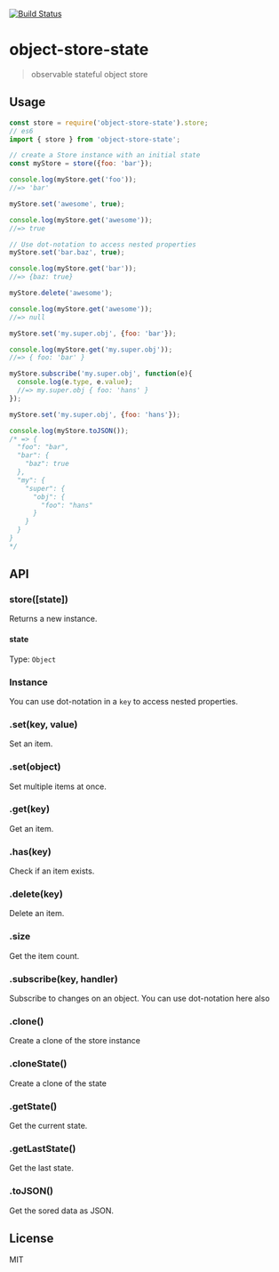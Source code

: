 [![Build Status](https://travis-ci.org/soenkekluth/object-store-state.svg?branch=master)](https://travis-ci.org/soenkekluth/object-store-state)

# object-store-state

> observable stateful object store



## Usage

```js
const store = require('object-store-state').store;
// es6
import { store } from 'object-store-state';

// create a Store instance with an initial state
const myStore = store({foo: 'bar'});

console.log(myStore.get('foo'));
//=> 'bar'

myStore.set('awesome', true);

console.log(myStore.get('awesome'));
//=> true

// Use dot-notation to access nested properties
myStore.set('bar.baz', true);

console.log(myStore.get('bar'));
//=> {baz: true}

myStore.delete('awesome');

console.log(myStore.get('awesome'));
//=> null

myStore.set('my.super.obj', {foo: 'bar'});

console.log(myStore.get('my.super.obj'));
//=> { foo: 'bar' }

myStore.subscribe('my.super.obj', function(e){
  console.log(e.type, e.value); 
  //=> my.super.obj { foo: 'hans' }
});

myStore.set('my.super.obj', {foo: 'hans'});

console.log(myStore.toJSON());
/* => {
  "foo": "bar",
  "bar": {
    "baz": true
  },
  "my": {
    "super": {
      "obj": {
        "foo": "hans"
      }
    }
  }
}
*/

```


## API

### store([state])

Returns a new instance.

#### state

Type: `Object`

### Instance

You can use dot-notation in a `key` to access nested properties.

### .set(key, value)

Set an item.

### .set(object)

Set multiple items at once.

### .get(key)

Get an item.

### .has(key)

Check if an item exists.

### .delete(key)

Delete an item.

### .size

Get the item count.

### .subscribe(key, handler)

Subscribe to changes on an object. You can use dot-notation here also

### .clone()

Create a clone of the store instance

### .cloneState()

Create a clone of the state

### .getState()

Get the current state.

### .getLastState()

Get the last state.

### .toJSON()

Get the sored data as JSON.

## License

MIT
